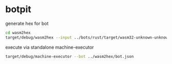 # botpit

generate hex for bot

```bash
cd wasm2hex
target/debug/wasm2hex --input ../bots/rust/target/wasm32-unknown-unknown/release/bot_rust.wasm --output bot.json
```

execute via standalone machine-executor

```bash
target/debug/machine-executor --bot ../wasm2hex/bot.json
```

